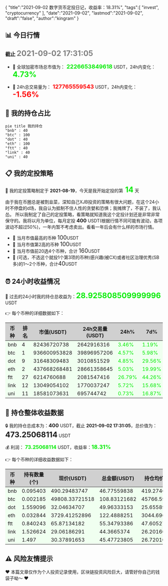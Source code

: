 {
  "title":"2021-09-02 数字货币定投日记，收益率：18.31%",
  "tags":[
    "invest",
    "cryptocurrency"
  ],
  "date":"2021-09-02",
  "lastmod":"2021-09-02",
  "draft":"false",
  "author":"kingram"
}

##  📊 今日行情
### 截止 <font color=grey size=5 >**2021-09-02 17:31:05**</font>
- 🍖 全球加密市场总市值为：<font color=#00EC00 size=4 > **2226653849618**</font> USDT，24h内变化：<font color=#00EC00 size=5 > **4.73%**</font>

- 🍤 24h总交易量为：<font color=#FF0000 size=4 > **127765559543**</font> USDT，24h内变化：<font color=#FF0000 size=5 > **-1.56%**</font>

## 🎨 我的持仓占比
```mermaid
pie title 我的持仓
"bnb" : 40
"btc" : 100
"dot" : 40
"eth" : 100
"ftt" : 40
"link" : 40
"uni" : 40
```

## 📋 我的定投策略
📎 我的定投策略制定于 **2021-08-19**，今天是我开始定投的第<font color=#00EC00 size=5 > **14**</font> 天

<div>由于我在币圈总是被割韭菜，深知自己XJB投资的策略有很大问题，在这个24小时不停盘的d场，我自认为抵制不住人性的贪婪和恐惧；我摊牌了，不装了，我认怂。
所以我制定了自己的定投策略，看策略就知道我这个定投计划还是非常非常保守的。我将以月为单位，每月定投 <font size=3 ><strong> 400 </strong></font> USDT(根据行情不同可能有波动，各项波动不超过50%)，一年内暂不考虑卖出。看看一年后会有什么样的市场行情。</div>

- 🥇 当月市值最高的币种 <font size=4 >100</font>USDT
- 🥈 当月市值第2高的币种 <font size=4 >100</font>USDT
- 🥉 当月市值前20选4个币种，合计 <font size=4 >160</font>USDT
- 🏅 (可选，不选这个就投1个第3项的币种)感兴趣(被CX)或者社区治理优秀(SB多)的1～2个币种，合计<font size=4 >40</font>USDT

## ⏰ 24小时收益情况
📌 过去的24小时我的持仓总收益为：<font color=#00EC00 size=5 >**28.925808509999996**</font> USDT

👉 每个币种的详细数据如下：
<table>
    <thead><tr bgcolor="#d0d0d0" ><th>币种</th><th>排名</th><th>市值(USDT)</th><th>24h交易量(USDT)</th><th>24h%</th><th>7d%</th><th>24h收益</th></tr></thead>
    <tbody>
    <tr>
        <td bgcolor=#F0FFF0>bnb</td>
        <td bgcolor=#F0FFF0>4</td>
        <td bgcolor=#F0FFF0>82436720738</td>
        <td bgcolor=#F0FFF0>2642916316</td>
        <td bgcolor=#F0FFF0><font color=#00EC00>3.46%</font></td>
        <td bgcolor=#F0FFF0><font color=#00EC00>1.19%</font></td>
        <td bgcolor=#F0FFF0><font color=#00EC00 size=3 ><strong>1.56587658</strong></font></td>
    </tr>
    <tr>
        <td bgcolor=#F0FFF0>btc</td>
        <td bgcolor=#F0FFF0>1</td>
        <td bgcolor=#F0FFF0>936600953828</td>
        <td bgcolor=#F0FFF0>39896957206</td>
        <td bgcolor=#F0FFF0><font color=#00EC00>4.57%</font></td>
        <td bgcolor=#F0FFF0><font color=#00EC00>5.98%</font></td>
        <td bgcolor=#F0FFF0><font color=#00EC00 size=3 ><strong>4.7595353</strong></font></td>
    </tr>
    <tr>
        <td bgcolor=#F0FFF0>dot</td>
        <td bgcolor=#F0FFF0>9</td>
        <td bgcolor=#F0FFF0>31648309483</td>
        <td bgcolor=#F0FFF0>3010851529</td>
        <td bgcolor=#F0FFF0><font color=#00EC00>4.85%</font></td>
        <td bgcolor=#F0FFF0><font color=#00EC00>29.56%</font></td>
        <td bgcolor=#F0FFF0><font color=#00EC00 size=3 ><strong>2.31285644</strong></font></td>
    </tr>
    <tr>
        <td bgcolor=#F0FFF0>eth</td>
        <td bgcolor=#F0FFF0>2</td>
        <td bgcolor=#F0FFF0>437668268481</td>
        <td bgcolor=#F0FFF0>28661358645</td>
        <td bgcolor=#F0FFF0><font color=#00EC00>5.03%</font></td>
        <td bgcolor=#F0FFF0><font color=#00EC00>19.99%</font></td>
        <td bgcolor=#F0FFF0><font color=#00EC00 size=3 ><strong>5.86087962</strong></font></td>
    </tr>
    <tr>
        <td bgcolor=#F0FFF0>ftt</td>
        <td bgcolor=#F0FFF0>27</td>
        <td bgcolor=#F0FFF0>6214760688</td>
        <td bgcolor=#F0FFF0>2081547416</td>
        <td bgcolor=#F0FFF0><font color=#00EC00>26.79%</font></td>
        <td bgcolor=#F0FFF0><font color=#00EC00>44.26%</font></td>
        <td bgcolor=#F0FFF0><font color=#00EC00 size=3 ><strong>11.69631542</strong></font></td>
    </tr>
    <tr>
        <td bgcolor=#F0FFF0>link</td>
        <td bgcolor=#F0FFF0>12</td>
        <td bgcolor=#F0FFF0>13049054102</td>
        <td bgcolor=#F0FFF0>1770037247</td>
        <td bgcolor=#F0FFF0><font color=#00EC00>5.72%</font></td>
        <td bgcolor=#F0FFF0><font color=#00EC00>15.68%</font></td>
        <td bgcolor=#F0FFF0><font color=#00EC00 size=3 ><strong>2.39865742</strong></font></td>
    </tr>
    <tr>
        <td bgcolor=#F0FFF0>uni</td>
        <td bgcolor=#F0FFF0>11</td>
        <td bgcolor=#F0FFF0>18581073631</td>
        <td bgcolor=#F0FFF0>695744742</td>
        <td bgcolor=#F0FFF0><font color=#00EC00>0.73%</font></td>
        <td bgcolor=#F0FFF0><font color=#00EC00>16.87%</font></td>
        <td bgcolor=#F0FFF0><font color=#00EC00 size=3 ><strong>0.33168773</strong></font></td>
    </tr>
    </tbody>
</table>

## 🎯 持仓整体收益数据

🔒 我的持仓总成本为：<font size=3 >**400**</font> USDT，截止 **2021-09-02 17:31:05**，总价值为：<font  size=5 >**473.25068114**</font> USDT

💰 利润： <font color=#00EC00 size=3 >**73.25068114**</font> USDT，收益率：<font color=#00EC00 size=4 >**18.31%**</font>

👉 每个币种的详细收益数据如下：

<table>
    <thead><tr bgcolor="#d0d0d0" ><th>币种</th><th>持有数量(个)</th><th>现价(USDT)</th><th>总金额(USDT)</th><th>持仓均价(USDT)</th><th>成本(USDT)</th><th>利润(USDT)</th><th>收益率</th></tr></thead>
    <tbody>
    <tr>
        <td bgcolor=#F0FFF0>bnb</td>
        <td bgcolor=#F0FFF0>0.095403</td>
        <td bgcolor=#F0FFF0>490.29483747</td>
        <td bgcolor=#F0FFF0>46.77559838</td>
        <td bgcolor=#F0FFF0>419.27402702</td>
        <td bgcolor=#F0FFF0>40</td>
        <td bgcolor=#F0FFF0>6.77559838</td>
        <td bgcolor=#F0FFF0><font color=#00EC00 size=3 ><strong>16.94%</strong></font></td>
    </tr>
    <tr>
        <td bgcolor=#F0FFF0>btc</td>
        <td bgcolor=#F0FFF0>0.002185</td>
        <td bgcolor=#F0FFF0>49808.33721518</td>
        <td bgcolor=#F0FFF0>108.83121682</td>
        <td bgcolor=#F0FFF0>45766.59038902</td>
        <td bgcolor=#F0FFF0>100</td>
        <td bgcolor=#F0FFF0>8.83121682</td>
        <td bgcolor=#F0FFF0><font color=#00EC00 size=3 ><strong>8.83%</strong></font></td>
    </tr>
    <tr>
        <td bgcolor=#F0FFF0>dot</td>
        <td bgcolor=#F0FFF0>1.559096</td>
        <td bgcolor=#F0FFF0>32.04634707</td>
        <td bgcolor=#F0FFF0>49.96333153</td>
        <td bgcolor=#F0FFF0>25.6558929</td>
        <td bgcolor=#F0FFF0>40</td>
        <td bgcolor=#F0FFF0>9.96333153</td>
        <td bgcolor=#F0FFF0><font color=#00EC00 size=3 ><strong>24.91%</strong></font></td>
    </tr>
    <tr>
        <td bgcolor=#F0FFF0>eth</td>
        <td bgcolor=#F0FFF0>0.032844</td>
        <td bgcolor=#F0FFF0>3729.41252896</td>
        <td bgcolor=#F0FFF0>122.4888251</td>
        <td bgcolor=#F0FFF0>3044.69613933</td>
        <td bgcolor=#F0FFF0>100</td>
        <td bgcolor=#F0FFF0>22.4888251</td>
        <td bgcolor=#F0FFF0><font color=#00EC00 size=3 ><strong>22.49%</strong></font></td>
    </tr>
    <tr>
        <td bgcolor=#F0FFF0>ftt</td>
        <td bgcolor=#F0FFF0>0.840243</td>
        <td bgcolor=#F0FFF0>65.87134182</td>
        <td bgcolor=#F0FFF0>55.34793386</td>
        <td bgcolor=#F0FFF0>47.60527609</td>
        <td bgcolor=#F0FFF0>40</td>
        <td bgcolor=#F0FFF0>15.34793386</td>
        <td bgcolor=#F0FFF0><font color=#00EC00 size=3 ><strong>38.37%</strong></font></td>
    </tr>
    <tr>
        <td bgcolor=#F0FFF0>link</td>
        <td bgcolor=#F0FFF0>1.526624</td>
        <td bgcolor=#F0FFF0>29.06186291</td>
        <td bgcolor=#F0FFF0>44.3665374</td>
        <td bgcolor=#F0FFF0>26.20160563</td>
        <td bgcolor=#F0FFF0>40</td>
        <td bgcolor=#F0FFF0>4.3665374</td>
        <td bgcolor=#F0FFF0><font color=#00EC00 size=3 ><strong>10.92%</strong></font></td>
    </tr>
    <tr>
        <td bgcolor=#F0FFF0>uni</td>
        <td bgcolor=#F0FFF0>1.497</td>
        <td bgcolor=#F0FFF0>30.37891653</td>
        <td bgcolor=#F0FFF0>45.47723805</td>
        <td bgcolor=#F0FFF0>26.72010688</td>
        <td bgcolor=#F0FFF0>40</td>
        <td bgcolor=#F0FFF0>5.47723805</td>
        <td bgcolor=#F0FFF0><font color=#00EC00 size=3 ><strong>13.69%</strong></font></td>
    </tr>
    </tbody>
</table>

## ⚠️ 风险友情提示
❤️ 本篇文章仅作为个人投资记录使用，区块链投资风险巨大，请管好你自己的钱袋子呦～ ❤️